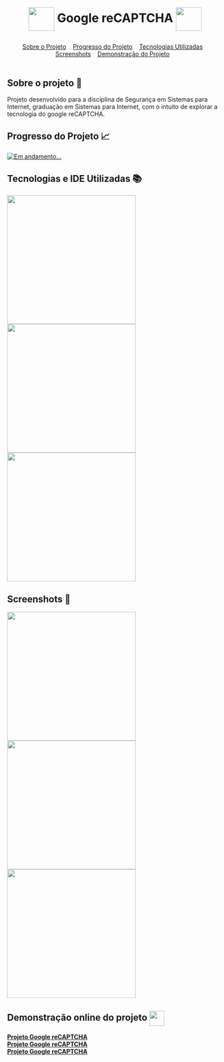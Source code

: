 # <p align=center><img align="center" src="https://i.imgur.com/gRAJQyM.png" height="55" width="60"/> Google reCAPTCHA <img align="center" src="https://i.imgur.com/gRAJQyM.png" height="55" width="60"/></p>

<div id="inicio" align=center>
  <a href="#sobre">Sobre o Projeto</a>&nbsp;&nbsp;&nbsp;
  <a href="#progresso">Progresso do Projeto</a>&nbsp;&nbsp;&nbsp;  
  <a href="#linguagens">Tecnologias Utilizadas</a>&nbsp;&nbsp;&nbsp;
  <a href="#screenshots">Screenshots</a>&nbsp;&nbsp;&nbsp;
  <!--<a href="#autores">Autores</a>&nbsp;&nbsp;&nbsp;-->
  <a href="#demoprojeto">Demonstração do Projeto</a>&nbsp;&nbsp;&nbsp; 
</div><br>

<h2 id="sobre">Sobre o projeto 🔎</h2>
<p>Projeto desenvolvido para a disciplina de Segurança em Sistemas para Internet, graduação em Sistemas para Internet, com o intuito de explorar a tecnologia do google reCAPTCHA. </p>

<h2 id="progresso">Progresso do Projeto 📈</h2>

<a href="#" title="STATUS"><img src="https://img.shields.io/badge/STATUS-Concluído-green?style=for-the-badge" alt="Em andamento..."></a>


<h2 id="linguagens">Tecnologias e IDE Utilizadas 📚</h2>

<div style="display: inline_block">
<!-- LOGOS HTML5 | CSS3 | PHP -->   
<img align="center" src="https://i.imgur.com/YkYv4pe.png" width="300"/>
<!-- LOGO VISUAL STUDIO CODE -->  
<img align="center" src="https://i.imgur.com/mXXAMPF.png" width="300"/> 
<!-- LOGO API GOOGLE reCAPTCHA -->  
<img align="center" src="https://repository-images.githubusercontent.com/24650294/4d804b80-7e39-11e9-82fe-07761d844a8c" width="300"/> 
  
<h2 id="screenshots">Screenshots 📸</h2>

  <!--<b><i>EM BREVE...</i></b>-->

<img align="center" src="" width="300"/> 
<img align="center" src="" width="300"/> 
<img align="center" src="" width="300"/> 

<h2 id="demoprojeto">Demonstração online do projeto <img align="center" src="https://cdn-icons-png.flaticon.com/512/5511/5511365.png" width="35"/></h2>

<a href="http://.rf.gd"><b>Projeto Google reCAPTCHA</b></a><br>
<a href="http://.rf.gd"><b>Projeto Google reCAPTCHA</b></a><br>
<a href="http://.rf.gd"><b>Projeto Google reCAPTCHA</b></a><br>
    
<!-- <h2 id="autores">Autor do Projeto 👨‍💼</h2>
<a href="https://github.com/AhMoutinho/" title="André Moutinho"><img align="center" src="https://i.imgur.com/VN0Vh9S.png" width="25"/> André Moutinho</a> -->  
